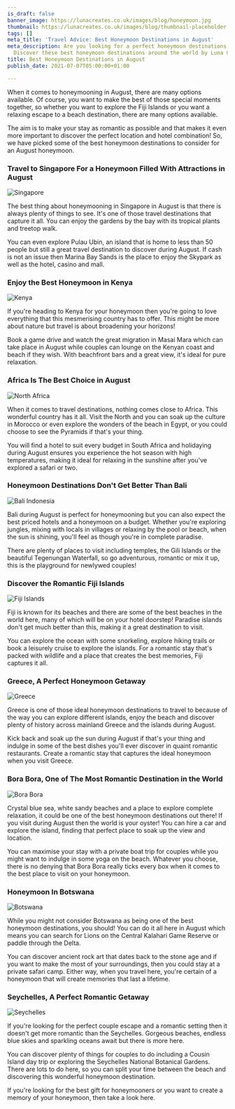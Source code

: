 ```yaml
---
is_draft: false
banner_image: https://lunacreates.co.uk/images/blog/honeymoon.jpg
thumbnail: https://lunacreates.co.uk/images/blog/thumbnail-placeholder.jpg
tags: []
meta_title: 'Travel Advice: Best Honeymoon Destinations in August'
meta_description: Are you looking for a perfect honeymoon destinations in August?
  Discover these best honeymoon destinations around the world by Luna Creates.
title: Best Honeymoon Destinations in August
publish_date: 2021-07-07T05:00:00+01:00

---
```

When it comes to honeymooning in August, there are many options available. Of course, you want to make the best of those special moments together, so whether you want to explore the Fiji Islands or you want a relaxing escape to a beach destination, there are many options available.

The aim is to make your stay as romantic as possible and that makes it even more important to discover the perfect location and hotel combination! So, we have picked some of the best honeymoon destinations to consider for an August honeymoon.

### Travel to Singapore For a Honeymoon Filled With Attractions in August

![Singapore](https://lunacreates.co.uk/images/blog/Singapore.jpg)

The best thing about honeymooning in Singapore in August is that there is always plenty of things to see. It's one of those travel destinations that capture it all. You can enjoy the gardens by the bay with its tropical plants and treetop walk.

You can even explore Pulau Ubin, an island that is home to less than 50 people but still a great travel destination to discover during August. If cash is not an issue then Marina Bay Sands is the place to enjoy the Skypark as well as the hotel, casino and mall.

### Enjoy the Best Honeymoon in Kenya

![Kenya](https://lunacreates.co.uk/images/blog/kenya.jpg)

If you're heading to Kenya for your honeymoon then you're going to love everything that this mesmerising country has to offer. This might be more about nature but travel is about broadening your horizons!

Book a game drive and watch the great migration in Masai Mara which can take place in August while couples can lounge on the Kenyan coast and beach if they wish. With beachfront bars and a great view, it's ideal for pure relaxation.

### Africa Is The Best Choice in August

![North Africa](https://lunacreates.co.uk/images/blog/north-africa.jpg)

When it comes to travel destinations, nothing comes close to Africa. This wonderful country has it all. Visit the North and you can soak up the culture in Morocco or even explore the wonders of the beach in Egypt, or you could choose to see the Pyramids if that's your thing.

You will find a hotel to suit every budget in South Africa and holidaying during August ensures you experience the hot season with high temperatures, making it ideal for relaxing in the sunshine after you've explored a safari or two.

### Honeymoon Destinations Don't Get Better Than Bali

![Bali Indonesia](https://lunacreates.co.uk/images/blog/bali-indonesia.jpg)

Bali during August is perfect for honeymooning but you can also expect the best priced hotels and a honeymoon on a budget. Whether you're exploring jungles, mixing with locals in villages or relaxing by the pool or beach, when the sun is shining, you'll feel as though you're in complete paradise.

There are plenty of places to visit including temples, the Gili Islands or the beautiful Tegenungan Waterfall, so go adventurous, romantic or mix it up, this is the playground for newlywed couples!

### Discover the Romantic Fiji Islands

![Fiji Islands](https://lunacreates.co.uk/images/blog/fiji-islands.jpg)

Fiji is known for its beaches and there are some of the best beaches in the world here, many of which will be on your hotel doorstep! Paradise islands don't get much better than this, making it a great destination to visit.

You can explore the ocean with some snorkeling, explore hiking trails or book a leisurely cruise to explore the islands. For a romantic stay that's packed with wildlife and a place that creates the best memories, Fiji captures it all.

### Greece, A Perfect Honeymoon Getaway

![Greece](https://lunacreates.co.uk/images/blog/greece.jpg)

Greece is one of those ideal honeymoon destinations to travel to because of the way you can explore different islands, enjoy the beach and discover plenty of history across mainland Greece and the islands during August.

Kick back and soak up the sun during August if that's your thing and indulge in some of the best dishes you'll ever discover in quaint romantic restaurants. Create a romantic stay that captures the ideal honeymoon when you visit Greece.

### Bora Bora, One of The Most Romantic Destination in the World

![Bora Bora](https://lunacreates.co.uk/images/blog/bora-bora.jpg)

Crystal blue sea, white sandy beaches and a place to explore complete relaxation,  it could be one of the best honeymoon destinations out there! If you visit during August then the world is your oyster! You can hire a car and explore the island, finding that perfect place to soak up the view and location.

You can maximise your stay with a private boat trip for couples while you might want to indulge in some yoga on the beach. Whatever you choose, there is no denying that Bora Bora really ticks every box when it comes to the best place to visit on your honeymoon.

### Honeymoon In Botswana

![Botswana](https://lunacreates.co.uk/images/blog/botswana.jpg)

While you might not consider Botswana as being one of the best honeymoon destinations, you should! You can do it all here in August which means you can search for Lions on the Central Kalahari Game Reserve or paddle through the Delta.

You can discover ancient rock art that dates back to the stone age and if you want to make the most of your surroundings, then you could stay at a private safari camp. Either way, when you travel here, you're certain of a honeymoon that will create memories that last a lifetime.

### Seychelles, A Perfect Romantic Getaway

![Seychelles](https://lunacreates.co.uk/images/blog/seychelles.jpg)

If you're looking for the perfect couple escape and a romantic setting then it doesn't get more romantic than the Seychelles. Gorgeous beaches, endless blue skies and sparkling oceans await but there is more here.

You can discover plenty of things for couples to do including a Cousin Island day trip or exploring the Seychelles National Botanical Gardens. There are lots to do here, so you can split your time between the beach and discovering this wonderful honeymoon destination.

If you're looking for the best gift for honeymooners or you want to create a memory of your honeymoon, then take a look here.
